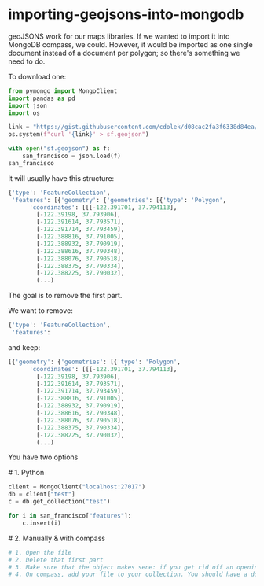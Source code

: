 # importing-geojsons-into-mongodb

geoJSONS work for our maps libraries. If we wanted to import it into MongoDB compass, we could. However, it would be imported as one single document instead of a document per polygon; so there's something we need to do.

To download one:

```python
from pymongo import MongoClient
import pandas as pd
import json
import os

link = "https://gist.githubusercontent.com/cdolek/d08cac2fa3f6338d84ea/raw/ebe3d2a4eda405775a860d251974e1f08cbe4f48/SanFrancisco.Neighborhoods.json"
os.system(f"curl '{link}' > sf.geojson")

with open("sf.geojson") as f:
    san_francisco = json.load(f)
san_francisco
```

It will usually have this structure:

```python
{'type': 'FeatureCollection',
 'features': [{'geometry': {'geometries': [{'type': 'Polygon',
      'coordinates': [[[-122.391701, 37.794113],
        [-122.39198, 37.793906],
        [-122.391614, 37.793571],
        [-122.391714, 37.793459],
        [-122.388816, 37.791005],
        [-122.388932, 37.790919],
        [-122.388616, 37.790348],
        [-122.388076, 37.790518],
        [-122.388375, 37.790334],
        [-122.388225, 37.790032],
        (...)
```

The goal is to remove the first part.

We want to remove:

```python
{'type': 'FeatureCollection',
 'features':
```

and keep:

```python
[{'geometry': {'geometries': [{'type': 'Polygon',
      'coordinates': [[[-122.391701, 37.794113],
        [-122.39198, 37.793906],
        [-122.391614, 37.793571],
        [-122.391714, 37.793459],
        [-122.388816, 37.791005],
        [-122.388932, 37.790919],
        [-122.388616, 37.790348],
        [-122.388076, 37.790518],
        [-122.388375, 37.790334],
        [-122.388225, 37.790032],
        (...)
```

You have two options

# 1. Python

```python
client = MongoClient("localhost:27017")
db = client["test"]
c = db.get_collection("test")

for i in san_francisco["features"]:
    c.insert(i)
```

# 2. Manually & with compass

```python
# 1. Open the file
# 2. Delete that first part
# 3. Make sure that the object makes sene: if you get rid off an opening bracket/curly bracket, do you need to the the same for the end of the file?
# 4. On compass, add your file to your collection. You should have a document for each polygon in your collection.

```
